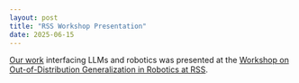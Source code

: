 ```yaml
---
layout: post
title: "RSS Workshop Presentation"
date: 2025-06-15
---
```


[Our work](https://arxiv.org/pdf/2507.12855) interfacing LLMs and robotics was presented at the [Workshop on Out-of-Distribution Generalization in Robotics at RSS](https://sites.google.com/stanford.edu/ood-workshop-rss-25/home).
